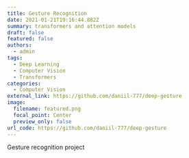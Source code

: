 ```yaml
---
title: Gesture Recognition
date: 2021-01-21T19:16:44.882Z
summary: transformers and attention models
draft: false
featured: false
authors:
  - admin
tags:
  - Deep Learning
  - Computer Vision
  - Transformers
categories:
  - Computer Vision
external_link: https://github.com/daniil-777/deep-gesture
image:
  filename: featured.png
  focal_point: Center
  preview_only: false
url_code: https://github.com/daniil-777/deep-gesture
---
```

Gesture recognition project